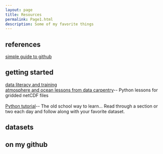 ```yaml
---
layout: page
title: Resources
permalink: Page1.html
description: Some of my favorite things
---
```


## references
<a href="https://rogerdudler.github.io/git-guide/" target="_blank">simple guide to github</a>

## getting started
<a href="https://datacarpentry.org/" target="_blank">data literacy and training</a>  <br> 
<a href="https://carpentrieslab.github.io/python-aos-lesson/" target="_blank">atmosphere and ocean lessons from data carpentry</a>-- Python lessons for gridded netCDF files 
<br> 
<br><a href="https://docs.python.org/3/tutorial/" target="_blank">Python tutorial</a>-- The old school way to learn... Read through a section or two each day and follow along with your favorite dataset. 
<br>  

## datasets 


## on my github 
